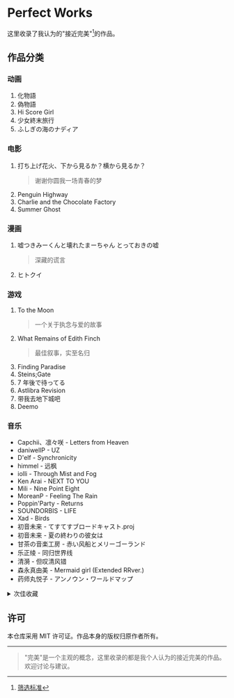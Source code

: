 # Perfect Works

这里收录了我认为的"接近完美"[^1]的作品。

[^1]: [筛选标准](/criteria/README.md)

## 作品分类

### 动画

1. 化物語
1. 偽物語
1. Hi Score Girl
1. 少女終末旅行
1. ふしぎの海のナディア

### 电影

1. 打ち上げ花火、下から見るか？横から見るか？
   > 谢谢你圆我一场青春的梦
1. Penguin Highway
1. Charlie and the Chocolate Factory
1. Summer Ghost

### 漫画

1. 嘘つきみーくんと壊れたまーちゃん とっておきの嘘
   > 深藏的谎言
1. ヒトクイ

### 游戏

1. To the Moon
   > 一个关于执念与爱的故事
1. What Remains of Edith Finch
   > 最佳叙事，实至名归
1. Finding Paradise
1. Steins;Gate
1. 7 年後で待ってる
1. Astlibra Revision
1. 带我去地下城吧
1. Deemo

### 音乐

- Capchii、凛々咲 - Letters from Heaven
- daniwellP - UZ
- D'elf - Synchronicity
- himmel - 远枫
- iolli - Through Mist and Fog
- Ken Arai - NEXT TO YOU
- Mili - Nine Point Eight
- MoreanP - Feeling The Rain
- Poppin'Party - Returns
- SOUNDORBIS - LIFE
- Xad - Birds
- 初音未来 - てすてすブロードキャスト.proj
- 初音未来 - 夏の終わりの彼女は
- 甘茶の音楽工房 - 赤い风船とメリーゴーランド
- 乐正绫 - 同归世界线
- 清漪 - 但叹清风错
- 森永真由美 - Mermaid girl (Extended RRver.)
- 药师丸悦子 - アンノウン・ワールドマップ

<details>
<summary>次佳收藏</summary>

- Approaching Nirvana - You
- azusa - 真夏のフォトグラフ
- CMJ - 所念皆星河
- D'elf - Code Answer
- DJ OKAWARI - Flower Dance
- EastNewSound - Relate
- EGOIST - The Everlasting Guilty Crown
- Lily - テロリスト
- MoreanP - 忆夏思乡
- MYTH & ROID - STYX HELIX
- niki、Lily - ジッタードール
- Pianoboy 高至豪 - The Truth That You Leave
- SawanoHiroyuki[nZk]、瑞葵 - Avid
- Shirfine - Illusionary Daytime
- supercell - My Dearest
- Valentin - A Little Story
- あやりす - 愛を誓いしヒメ飾り
- 蝶々 P、GUMI - 心做し
- 高橋李依 - 気まぐれロマンティック
- 流星 P、初音未来 - 胧月
- 琉芸 Miruku、缨缨 Ei - 花月夜【中文版】
- 伊藤加奈子 - アマデウス
- 竹達彩奈、巽悠衣子 - バランス KISS

</details>

## 许可

本仓库采用 MIT 许可证。作品本身的版权归原作者所有。

---

> "完美"是一个主观的概念，这里收录的都是我个人认为的接近完美的作品。欢迎讨论与建议。
